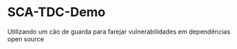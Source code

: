 # SCA-TDC-Demo
Utilizando um cão de guarda para farejar vulnerabilidades em dependências open source
